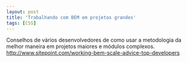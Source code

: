 ```yaml
---
layout: post
title: 'Trabalhando com BEM em projetos grandes'
tags: [CSS]
---
```


Conselhos de vários desenvolvedores de como usar a metodologia da melhor maneira em projetos maiores e módulos complexos.<br>
<http://www.sitepoint.com/working-bem-scale-advice-top-developers>
